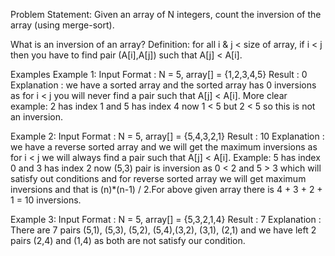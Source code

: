 Problem Statement: Given an array of N integers, count the inversion of the array (using merge-sort).

What is an inversion of an array? Definition: for all i & j < size of array, if i < j then you have to find pair (A[i],A[j]) such that A[j] < A[i].

Examples
Example 1:
Input Format
: N = 5, array[] = {1,2,3,4,5}
Result
: 0
Explanation
: we have a sorted array and the sorted array has 0 inversions as for i < j you will never find a pair such that A[j] < A[i]. More clear example: 2 has index 1 and 5 has index 4 now 1 < 5 but 2 < 5 so this is not an inversion.

Example 2:
Input Format
: N = 5, array[] = {5,4,3,2,1}
Result
: 10
Explanation
: we have a reverse sorted array and we will get the maximum inversions as for i < j we will always find a pair such that A[j] < A[i]. Example: 5 has index 0 and 3 has index 2 now (5,3) pair is inversion as 0 < 2 and 5 > 3 which will satisfy out conditions and for reverse sorted array we will get maximum inversions and that is (n)\*(n-1) / 2.For above given array there is 4 + 3 + 2 + 1 = 10 inversions.

Example 3:
Input Format
: N = 5, array[] = {5,3,2,1,4}
Result
: 7
Explanation
: There are 7 pairs (5,1), (5,3), (5,2), (5,4),(3,2), (3,1), (2,1) and we have left 2 pairs (2,4) and (1,4) as both are not satisfy our condition.

